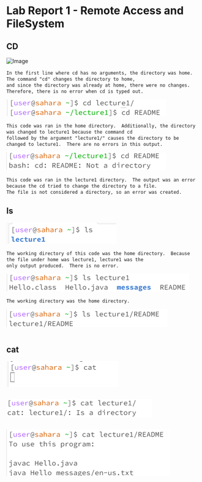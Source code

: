 # Lab Report 1 - Remote Access and FileSystem

## CD
![Image](https://github.com/DatGuy84/cse15l-lab-reports/assets/148490937/38488f72-f65b-4b23-b562-a76835d4dd5a)

```
In the first line where cd has no arguments, the directory was home. The command "cd" changes the directory to home,
and since the directory was already at home, there were no changes.  Therefore, there is no error when cd is typed out.
```
![Image](https://github.com/DatGuy84/cse15l-lab-reports/blob/main/CD%20Lecture1.png?raw=true)
```
This code was ran in the home directory.  Additionally, the directory was changed to lecture1 because the command cd
followed by the argument "lecture1/" causes the directory to be changed to lecture1.  There are no errors in this output.
```
![Image](https://github.com/DatGuy84/cse15l-lab-reports/blob/main/CD%20README.png?raw=true)
```
This code was ran in the lecture1 directory.  The output was an error because the cd tried to change the directory to a file.
The file is not considered a directory, so an error was created.
```

## ls

![Image](https://github.com/DatGuy84/cse15l-lab-reports/blob/main/ls%20no%20arguments.png?raw=true)

```
The working directory of this code was the home directory.  Because the file under home was lecture1, lecture1 was the
only output produced.  There is no error.
```

![Image](https://github.com/DatGuy84/cse15l-lab-reports/blob/main/ls%20lecture1.png?raw=true)

```
The working directory was the home directory.  
```

![Image](https://github.com/DatGuy84/cse15l-lab-reports/blob/main/ls%20README.png?raw=true)

```

```

## cat
![Image](https://github.com/DatGuy84/cse15l-lab-reports/blob/main/Cat%20no%20arguments.png?raw=true)

```

```

![Image](https://github.com/DatGuy84/cse15l-lab-reports/blob/main/cat%20Lecture1.png?raw=true)

```

```

![Image](https://github.com/DatGuy84/cse15l-lab-reports/blob/main/cat%20README.png?raw=true)

```

```
